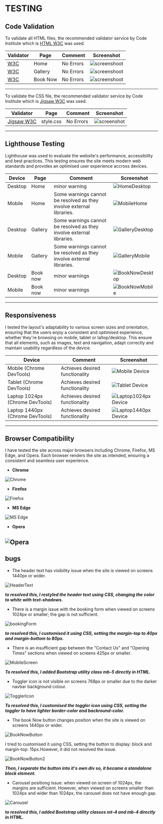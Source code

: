# TESTING

## Code Validation


To validate all HTML files, the recommended validator service by Code Institute which is [HTML W3C](https://validator.w3.org/) was used.


| Validator | Page | Comment | Screenshot |
| --- | --- | --- | --- |
| [W3C](https://validator.w3.org/) | Home | No Errors | ![screenshoot](screenshots/htmlHome.webp) |
| [W3C](https://validator.w3.org/) | Gallery | No Errors | ![screenshoot](screenshots/htmlAbouta.webp) |
| [W3C](https://validator.w3.org/) | Book Now | No Errors | ![screenshoot](screenshots/htmlBookingForm.webp) |

---

To validate the CSS file, the recommended validator service by Code Institute which is [Jigsaw W3C](https://jigsaw.w3.org/css-validator/) was used.


| Validator | Page | Comment | Screenshot |
| --- | --- | --- | --- |
| [Jigsaw W3C](https://jigsaw.w3.org/css-validator/) | style.css | No Errors | ![screenshot](screenshots/CSS.webp) |
---

## Lighthouse Testing

Lighthouse was used to evaluate the website's performance, accessibility and best practices. This testing ensures the site meets modern web standards and provides an optimised user experience accross devices.

| Device | Page | Comment | Screenshot |
| --- | --- | --- | --- |
| Desktop | Home | minor warning | ![HomeDesktop](screenshots/HomeDesktop.png) |
| Mobile | Home | Some warnings cannot be resolved as they involve external libraries. | ![MobileHome](screenshots/HomeMobile.png) |
| Desktop | Gallery | Some warnings cannot be resolved as they involve external libraries. | ![GalleryDesktop](screenshots/GalleryDesktop.png) |
| Mobile | Gallery | Some warnings cannot be resolved as they involve external libraries. | ![GalleryMobile](screenshots/GalleryMobile.png) |
| Desktop | Book now | minor warnings | ![BookNowDesktop](screenshots/BookNowDesktop.png) |
| Mobile | Book now | minor warnings | ![BookNowMobile](screenshots/BookNowMobile.png) |
---


## Responsiveness

I tested the layout's adaptability to various screen sizes and orientation, ensuring that the users enjoy a consistent and optimised experience, whether they're browsing on mobile, tablet or laltop/desktop. This ensure that all elements, such as images, text and navigation, adapt correctly and maintain usability regardless of the device.

| Device | Comment | Screenshot |
| --- | --- | --- |
| Mobile (Chrome DevTools) | Achieves desired functionality | ![Mobile Device](screenshots/MobileDevice.png) |
| Tablet (Chrome DevTools) | Achieves desired functionality | ![Tablet Device](screenshots/TabletDevice.png) |
| Laptop 1024px (Chrome DevTools) | Achieves desired functionality | ![Laptop1024px Device](screenshots/Laptop1024pxDevice.png) |
| Laptop 1440px (Chrome DevTools) | Achieves desired functionality | ![Laptop1440px Device](screenshots/Laptop1440pxDevice.png) |
---

## Browser Compatibility

I have tested the site across major browsers including Chrome, Firefox, MS Edge, and Opera. Each browser renders the site as intended, ensuring a consistent and seamless user experience.

* **Chrome**

![Chrome](screenshots/Chrome.webp)

* **Firefox**

![Firefox](screenshots/Firefox.webp)

* **MS Edge**

![MS Edge](screenshots/MS%20Edge.webp)

* **Opera**

![Opera](screenshots/Opera.webp)
---

## bugs

* The header text has visibility issue when the site is viewed on screens 1440px or wider.

![HeaderText](screenshots/heroImage.1440px.png)

**_to resolved this, I restyled the header text using CSS, changing the color to white with text-shadows._**


* There is a margin issue with the booking form when viewed on screens 1024px or smaller; the gap is not sufficient.

![bookingForm](screenshots/bookingForm.1024px.png)

**_to resolved this, I customised it using CSS, setting the margin-top to 40px and margin-bottom to 80px._**

* There is an insufficient gap between the "Contact Us" and "Opening Times" sections when viewed on screens 425px or smaller.

![MobileScreen](screenshots/mobileScreen.png)

**_To resolved this, I added Bootstrap utility class mb-5 directly in HTML._**

* Toggler icon is not visible on screens 768px or smaller due to the darker navbar background colour.

![TogglerIcon](screenshots/togglerIcon.png)

**_To resolved this, I customised the toggler icon using CSS, setting the toggler to have lighter border-color and backround-color._**

* The book Now button changes position when the site is viewed on screens 1440px or wider.

![BookNowButton](screenshots/BookNowbutton.png)

I tried to customised it using CSS, setting the button to display: block and margin-top: 15px.However, it did not resolved the issue.

![BookNowButton2](screenshots/BookNowbutton2.png)

**_Then, I separate the button into it's own div so, it became a standalone block element._**

* Carousel positiong issue: when viewed on screen of 1024px, the margins are sufficient. However, when viewed on screens smaller than 1024px and wider than 1024px, the carousel does not have enough gap.

![Carousel](screenshots/CarouselScreen1440px.768px.png)

**_to resolved this, I added Bootstrap utility classes mt-4 and mb-4 directly in HTML._**